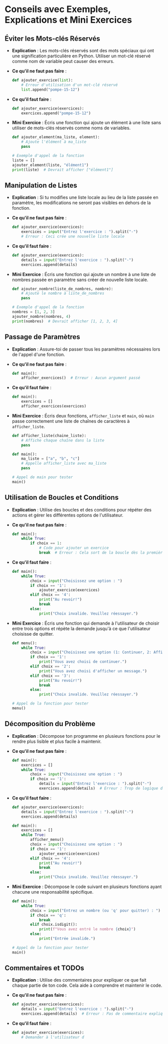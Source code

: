 # Conseils avec Exemples, Explications et Mini Exercices

## Éviter les Mots-clés Réservés

- **Explication** : Les mots-clés réservés sont des mots spéciaux qui ont une signification particulière en Python. Utiliser un mot-clé réservé comme nom de variable peut causer des erreurs.

- **Ce qu'il ne faut pas faire** :

  ```python
  def ajouter_exercice(list):
      # Erreur d'utilisation d'un mot-clé réservé
      list.append("pompe-15-12")
  ```

- **Ce qu'il faut faire** :

  ```python
  def ajouter_exercice(exercices):
      exercices.append("pompe-15-12")
  ```

- **Mini Exercice** : Écris une fonction qui ajoute un élément à une liste sans utiliser de mots-clés réservés comme noms de variables.

  ```python
  def ajouter_element(ma_liste, element):
      # Ajoute l'élément à ma_liste
      pass

  # Exemple d'appel de la fonction
  liste = []
  ajouter_element(liste, "élément1")
  print(liste)  # Devrait afficher ["élément1"]
  ```

## Manipulation de Listes

- **Explication** : Si tu modifies une liste locale au lieu de la liste passée en paramètre, les modifications ne seront pas visibles en dehors de la fonction.

- **Ce qu'il ne faut pas faire** :

  ```python
  def ajouter_exercice(exercices):
      exercices = input("Entrez l'exercice : ").split("-")
      # Erreur : Ceci crée une nouvelle liste locale
  ```

- **Ce qu'il faut faire** :

  ```python
  def ajouter_exercice(exercices):
      details = input("Entrez l'exercice : ").split("-")
      exercices.append(details)
  ```

- **Mini Exercice** : Écris une fonction qui ajoute un nombre à une liste de nombres passée en paramètre sans créer de nouvelle liste locale.

  ```python
  def ajouter_nombre(liste_de_nombres, nombre):
      # Ajoute le nombre à liste_de_nombres
      pass

  # Exemple d'appel de la fonction
  nombres = [1, 2, 3]
  ajouter_nombre(nombres, 4)
  print(nombres)  # Devrait afficher [1, 2, 3, 4]
  ```

## Passage de Paramètres

- **Explication** : Assure-toi de passer tous les paramètres nécessaires lors de l'appel d'une fonction.

- **Ce qu'il ne faut pas faire** :

  ```python
  def main():
      afficher_exercices()  # Erreur : Aucun argument passé
  ```

- **Ce qu'il faut faire** :

  ```python
  def main():
      exercices = []
      afficher_exercices(exercices)
  ```

- **Mini Exercice** : Écris deux fonctions, `afficher_liste` et `main`, où `main` passe correctement une liste de chaînes de caractères à `afficher_liste`.

  ```python
  def afficher_liste(chaine_liste):
      # Affiche chaque chaîne dans la liste
      pass

  def main():
      ma_liste = ["a", "b", "c"]
      # Appelle afficher_liste avec ma_liste
      pass

  # Appel de main pour tester
  main()
  ```

## Utilisation de Boucles et Conditions

- **Explication** : Utilise des boucles et des conditions pour répéter des actions et gérer les différentes options de l'utilisateur.

- **Ce qu'il ne faut pas faire** :

  ```python
  def main():
      while True:
          if choix == 1:
              # Code pour ajouter un exercice
              break  # Erreur : Cela sort de la boucle dès la première itération
  ```

- **Ce qu'il faut faire** :

  ```python
  def main():
      while True:
          choix = input("Choisissez une option : ")
          if choix == '1':
              ajouter_exercice(exercices)
          elif choix == '4':
              print("Au revoir!")
              break
          else:
              print("Choix invalide. Veuillez réessayer.")
  ```

- **Mini Exercice** : Écris une fonction qui demande à l'utilisateur de choisir entre trois options et répète la demande jusqu'à ce que l'utilisateur choisisse de quitter.

  ```python
  def menu():
      while True:
          choix = input("Choisissez une option (1: Continuer, 2: Afficher message, 3: Quitter) : ")
          if choix == '1':
              print("Vous avez choisi de continuer.")
          elif choix == '2':
              print("Vous avez choisi d'afficher un message.")
          elif choix == '3':
              print("Au revoir!")
              break
          else:
              print("Choix invalide. Veuillez réessayer.")

  # Appel de la fonction pour tester
  menu()
  ```

## Décomposition du Problème

- **Explication** : Décompose ton programme en plusieurs fonctions pour le rendre plus lisible et plus facile à maintenir.

- **Ce qu'il ne faut pas faire** :

  ```python
  def main():
      exercices = []
      while True:
          choix = input("Choisissez une option : ")
          if choix == '1':
              details = input("Entrez l'exercice : ").split("-")
              exercices.append(details)  # Erreur : Trop de logique dans la boucle principale
  ```

- **Ce qu'il faut faire** :

  ```python
  def ajouter_exercice(exercices):
      details = input("Entrez l'exercice : ").split("-")
      exercices.append(details)

  def main():
      exercices = []
      while True:
          afficher_menu()
          choix = input("Choisissez une option : ")
          if choix == '1':
              ajouter_exercice(exercices)
          elif choix == '4':
              print("Au revoir!")
              break
          else:
              print("Choix invalide. Veuillez réessayer.")
  ```

- **Mini Exercice** : Décompose le code suivant en plusieurs fonctions ayant chacune une responsabilité spécifique.

  ```python
  def main():
      while True:
          choix = input("Entrez un nombre (ou 'q' pour quitter) : ")
          if choix == 'q':
              break
          elif choix.isdigit():
              print(f"Vous avez entré le nombre {choix}")
          else:
              print("Entrée invalide.")

  # Appel de la fonction pour tester
  main()
  ```

## Commentaires et TODOs

- **Explication** : Utilise des commentaires pour expliquer ce que fait chaque partie de ton code. Cela aide à comprendre et maintenir le code.

- **Ce qu'il ne faut pas faire** :

  ```python
  def ajouter_exercice(exercices):
      details = input("Entrez l'exercice : ").split("-")
      exercices.append(details)  # Erreur : Pas de commentaire expliquant le code
  ```

- **Ce qu'il faut faire** :

  ```python
  def ajouter_exercice(exercices):
      # Demander à l'utilisateur d
  ```
